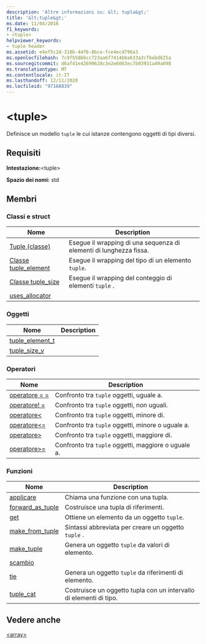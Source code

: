 ```yaml
---
description: 'Altre informazioni su: &lt; tupla&gt;'
title: '&lt;tuple&gt;'
ms.date: 11/04/2016
f1_keywords:
- <tuple>
helpviewer_keywords:
- tuple header
ms.assetid: e4ef5c2d-318b-44f6-8bce-fce4ecd796a3
ms.openlocfilehash: 7c9f55866cc723aa6f7414b6a633a3cfbebd625a
ms.sourcegitcommit: d6af41e42699628c3e2e6063ec7b03931a49a098
ms.translationtype: MT
ms.contentlocale: it-IT
ms.lasthandoff: 12/11/2020
ms.locfileid: "97168839"
---
```

# <a name="lttuplegt"></a>&lt;tuple&gt;

Definisce un modello `tuple` le cui istanze contengono oggetti di tipi diversi.

## <a name="requirements"></a>Requisiti

**Intestazione:**\<tuple>

**Spazio dei nomi:** std

## <a name="members"></a>Membri

### <a name="classes-and-structs"></a>Classi e struct

|Nome|Description|
|-|-|
|[Tuple (classe)](../standard-library/tuple-class.md)|Esegue il wrapping di una sequenza di elementi di lunghezza fissa.|
|[Classe tuple_element](../standard-library/tuple-element-class-tuple.md)|Esegue il wrapping del tipo di un elemento `tuple`.|
|[Classe tuple_size](../standard-library/tuple-size-class-tuple.md)|Esegue il wrapping del conteggio di elementi `tuple` .|
|[uses_allocator](../standard-library/uses-allocator-structure.md)||

### <a name="objects"></a>Oggetti

|Nome|Description|
|-|-|
|[tuple_element_t](../standard-library/tuple-functions.md#tuple_element_t)||
|[tuple_size_v](../standard-library/tuple-functions.md#tuple_size_v)||

### <a name="operators"></a>Operatori

|Nome|Description|
|-|-|
|[operatore = =](../standard-library/tuple-operators.md#op_eq_eq)|Confronto tra `tuple` oggetti, uguale a.|
|[operatore! =](../standard-library/tuple-operators.md#op_neq)|Confronto tra `tuple` oggetti, non uguali.|
|[operatore<](../standard-library/tuple-operators.md#op_lt)|Confronto tra `tuple` oggetti, minore di.|
|[operatore<=](../standard-library/tuple-operators.md#op_lt_eq)|Confronto tra `tuple` oggetti, minore o uguale a.|
|[operatore>](../standard-library/tuple-operators.md#op_gt)|Confronto tra `tuple` oggetti, maggiore di.|
|[operatore>=](../standard-library/tuple-operators.md#op_gt_eq)|Confronto tra `tuple` oggetti, maggiore o uguale a.|

### <a name="functions"></a>Funzioni

|Nome|Description|
|-|-|
|[applicare](../standard-library/tuple-functions.md#apply)|Chiama una funzione con una tupla.|
|[forward_as_tuple](../standard-library/tuple-functions.md#forward)|Costruisce una tupla di riferimenti.|
|[get](../standard-library/tuple-functions.md#get)|Ottiene un elemento da un oggetto `tuple`.|
|[make_from_tuple](../standard-library/tuple-functions.md#make_from_tuple)|Sintassi abbreviata per creare un oggetto `tuple` .|
|[make_tuple](../standard-library/tuple-functions.md#make_tuple)|Genera un oggetto `tuple` da valori di elemento.|
|[scambio](../standard-library/tuple-functions.md#swap)||
|[tie](../standard-library/tuple-functions.md#tie)|Genera un oggetto `tuple` da riferimenti di elemento.|
|[tuple_cat](../standard-library/tuple-functions.md#tuple_cat)|Costruisce un oggetto tupla con un intervallo di elementi di tipo.|

## <a name="see-also"></a>Vedere anche

[\<array>](../standard-library/array.md)
